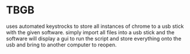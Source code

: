 # TBGB
uses automated keystrocks to store all instances of chrome to a usb stick with the given software.
simply import all files into a usb stick and the software will display a gui to run the script and store everything 
onto the usb and bring to another computer to reopen. 
